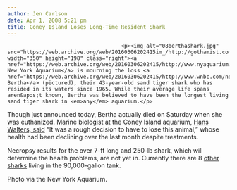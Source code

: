 ```yaml
---
author: Jen Carlson
date: Apr 1, 2008 5:21 pm
title: Coney Island Loses Long-Time Resident Shark
---
```


	
										<p><img alt="08berthashark.jpg" src="https://web.archive.org/web/20160306202415im_/http://gothamist.com/attachments/arts_jen/08berthashark.jpg" width="350" height="198" class="right"><a href="https://web.archive.org/web/20160306202415/http://www.nyaquarium.com/">The New York Aquarium</a> is mourning the loss <a href="https://web.archive.org/web/20160306202415/http://www.wnbc.com/news/15761598/detail.html">of Bertha</a> (pictured), their 43-year-old sand tiger shark who has resided in its waters since 1965. While their average life spans aren&apos;t known, Bertha was believed to have been the longest living sand tiger shark in <em>any</em> aquarium.</p>

<p>Though just announced today, Bertha actually died on Saturday when she was euthanized. Marine biologist at the Coney Island aquarium, <a href="https://web.archive.org/web/20160306202415/http://cityroom.blogs.nytimes.com/2008/04/01/bertha-new-york-aquariums-oldest-shark-is-dead/">Hans Walters, said</a> &#x201C;It was a rough decision to have to lose this animal,&#x201D; whose health had been declining over the last month despite treatments. </p>

<p>Necropsy results for the over 7-ft long and 250-lb shark, which will determine the health problems, are not yet in. Currently there are 8 <a href="https://web.archive.org/web/20160306202415/http://www.flickr.com/photos/idontlikeribena/358705149">other sharks</a> living in the 90,000-gallon tank. </p>

<p><span class="photo_caption">Photo via the New York Aquarium.</span></p>					
										
									
				